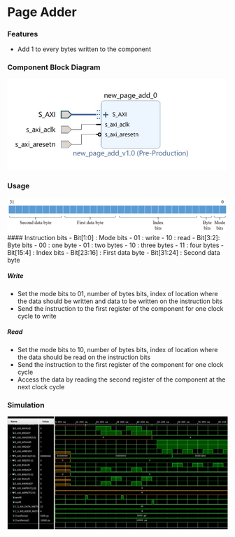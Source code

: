 # Page Adder

### Features
- Add 1 to every bytes written to the component

### Component Block Diagram
<img src="screenshots/component.jpg">

### Usage
<img src="screenshots/instruction.jpg">
#### Instruction bits
- Bit[1:0] : Mode bits
 - 01 : write 
 - 10 : read
- Bit[3:2]: Byte bits 
 - 00 : one byte 
 - 01 : two bytes 
 - 10 : three bytes
 - 11 : four bytes
- Bit[15:4] : Index bits
- Bit[23:16] : First data byte
- Bit[31:24] : Second data byte

##### Write
- Set the mode bits to 01, number of bytes bits, index of location where the data should be written and data to be written on the instruction bits
- Send the instruction to the first register of the component for one clock cycle to write

##### Read
- Set the mode bits to 10, number of bytes bits, index of location where the data should be read on the instruction bits
- Send the instruction to the first register of the component for one clock cycle
- Access the data by reading the second register of the component at the next clock cycle

### Simulation
<img src="screenshots/simulation.jpg">
